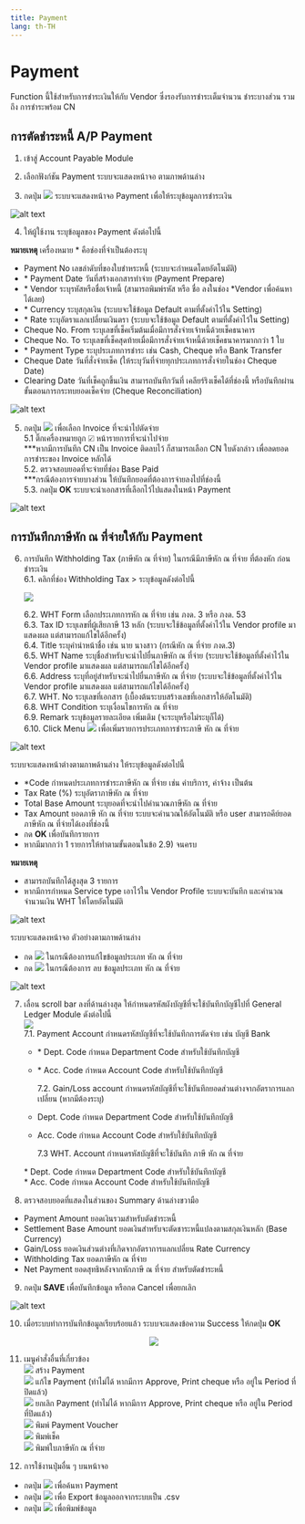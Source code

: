 ```yaml
---
title: Payment
lang: th-TH
---
```


# Payment

Function นี้ใช้สำหรับการชำระเงินให้กับ Vendor ซึ่งรองรับการชำระเต็มจำนวน ชำระบางส่วน รวมถึง การชำระพร้อม CN

## การตัดชำระหนี้ A/P Payment

1. เข้าสู่ Account Payable Module

2. เลือกฟังก์ชัน Payment ระบบจะแสดงหน้าจอ ตามภาพด้านล่าง

3. กดปุ่ม <img src="../add_icon.png" style="display: inline-block;" /> ระบบจะแสดงหน้าจอ Payment เพื่อให้ระบุข้อมูลการชำระเงิน

![alt text](image-21.png)

4. ให้ผู้ใช้งาน ระบุข้อมูลของ Payment ดังต่อไปนี้

**หมายเหตุ** เครื่องหมาย <span class="asterisk">\*</span> คือช่องที่จำเป็นต้องระบุ

- Payment No เลขลำดับที่ของใบชำหระหนี้ (ระบบจะกำหนดโดยอัตโนมัติ)
- <span class="asterisk">\*</span> Payment Date วันที่สร้างเอกสารทำจ่าย (Payment Prepare)
- <span class="asterisk">\*</span> Vendor ระบุรหัสหรือชื่อเจ้าหนี้ (สามารถพิมพ์รหัส หรือ ชื่อ ลงในช่อง \*Vendor เพื่อค้นหาได้เลย)
- <span class="asterisk">\*</span> Currency ระบุสกุลเงิน (ระบบจะใช้ข้อมูล Default ตามที่ตั้งค่าไว้ใน Setting)
- <span class="asterisk">\*</span> Rate ระบุอัตราแลกเปลี่ยนเงินตรา (ระบบจะใช้ข้อมูล Default ตามที่ตั้งค่าไว้ใน Setting)
- Cheque No. From ระบุเลขที่เช็คเริ่มต้นเมื่อมีการสั่งจ่ายเจ้าหนี้ด้วยเช็คธนาคาร
- Cheque No. To ระบุเลขที่เช็คสุดท้ายเมื่อมีการสั่งจ่ายเจ้าหนี้ด้วยเช็คธนาคารมากกว่า 1 ใบ
- <span class="asterisk">\*</span> Payment Type ระบุประเภทการชำระ เช่น Cash, Cheque หรือ Bank Transfer
- Cheque Date วันที่สั่งจ่ายเช็ค (ให้ระบุวันที่จ่ายทุกประเภทการสั่งจ่ายในช่อง Cheque Date)
- Clearing Date วันที่เช็คถูกขึ้นเงิน สามารถบันทึกวันที่ เคลียร์ริงเช็คได้ที่ช่องนี้ หรือบันทึกผ่านขั้นตอนการกระทบยอดเช็คจ่าย (Cheque Reconciliation)

![alt text](image-22.png)

5. กดปุ่ม <img src="./image-25.png" style="display: inline-block;" /> เพื่อเลือก Invoice ที่จะนำไปตัดจ่าย <br/>
   5.1 ติ๊กเครื่องหมายถูก ☑ หน้ารายการที่จะนำไปจ่าย <br/>
   \*\*\*หากมีการบันทึก CN เป็น Invoice ติดลบไว้ ก็สามารถเลือก CN ใบดังกล่าว เพื่อลดยอดการชำระของ Invoice หลักได้ <br/>
   5.2. ตรวจสอบยอดที่จะจ่ายที่ช่อง Base Paid <br/>
   \*\*\*กรณีต้องการจ่ายบางส่วน ให้บันทึกยอดที่ต้องการจ่ายลงไปที่ช่องนี้ <br/>
   5.3. กดปุ่ม **<span class="btn">OK</span>** ระบบจะนำเอกสารที่เลือกไว้ไปแสดงในหน้า Payment <br/>

![alt text](image-23.png)

## การบันทึกภาษีหัก ณ ที่จ่ายให้กับ Payment

6. การบันทึก Withholding Tax (ภาษีหัก ณ ที่จ่าย) ในกรณีมีภาษีหัก ณ ที่จ่าย ที่ต้องหัก ก่อนชำระเงิน <br/>
   6.1. คลิกที่ช่อง Withholding Tax > ระบุข้อมูลดังต่อไปนี้ <br/>

   <img src="./image-24.png" style="display: inline-block;" />

   6.2. WHT Form เลือกประเภทการหัก ณ ที่จ่าย เช่น ภงด. 3 หรือ ภงด. 53 <br/>
   6.3. Tax ID ระบุเลขที่ผู้เสียภาษี 13 หลัก (ระบบจะใช้ข้อมูลที่ตั้งค่าไว้ใน Vendor profile มาแสดงผล แต่สามารถแก้ไขได้อีกครั้ง) <br/>
   6.4. Title ระบุคำนำหน้าชื่อ เช่น นาย นางสาว (กรณีหัก ณ ที่จ่าย ภงด.3) <br/>
   6.5. WHT Name ระบุชื่อสำหรับจะนำไปยื่นภาษีหัก ณ ที่จ่าย (ระบบจะใช้ข้อมูลที่ตั้งค่าไว้ใน Vendor profile มาแสดงผล แต่สามารถแก้ไขได้อีกครั้ง) <br/>
   6.6. Address ระบุที่อยู่สำหรับจะนำไปยื่นภาษีหัก ณ ที่จ่าย (ระบบจะใช้ข้อมูลที่ตั้งค่าไว้ใน Vendor profile มาแสดงผล แต่สามารถแก้ไขได้อีกครั้ง) <br/>
   6.7. WHT. No ระบุเลขที่เอกสาร (เบื้องต้นระบบสร้างเลขที่เอกสารให้อัตโนมัติ) <br/>
   6.8. WHT Condition ระบุเงื่อนไขการหัก ณ ที่จ่าย <br/>
   6.9. Remark ระบุข้อมูลรายละเอียด เพิ่มเติม (จะระบุหรือไม่ระบุก็ได้) <br/>
   6.10. Click Menu <img src="./image-26.png" style="display: inline-block;" /> เพื่อเพิ่มรายการประเภทการชำระภาษี หัก ณ ที่จ่าย <br/>

![alt text](image-27.png)

ระบบจะแสดงหน้าต่างตามภาพด้านล่าง ให้ระบุข้อมูลดังต่อไปนี้

- <span class="asterisk">\*</span>Code กำหนดประเภทการชำระภาษีหัก ณ ที่จ่าย เช่น ค่าบริการ, ค่าจ้าง เป็นต้น
- Tax Rate (%) ระบุอัตราภาษีหัก ณ ที่จ่าย
- Total Base Amount ระบุยอดที่จะนำไปคำนวณภาษีหัก ณ ที่จ่าย
- Tax Amount ยอดภาษี หัก ณ ที่จ่าย ระบบจะคำนวณให้อัตโนมัติ หรือ user สามารถคีย์ยอดภาษีหัก ณ ที่จ่ายได้เองที่ช่องนี้
- กด **<span class="btn">OK</span>** เพื่อบันทึกรายการ
- หากมีมากกว่า 1 รายการให้ทำตามขั้นตอนในข้อ 2.9) จนครบ

**หมายเหตุ**

- สามารถบันทึกได้สูงสุด 3 รายการ
- หากมีการกำหนด Service type เอาไว้ใน Vendor Profile ระบบจะบันทึก และคำนวณจำนวนเงิน WHT ให้โดยอัตโนมัติ

![alt text](image-28.png)

ระบบจะแสดงหน้าจอ ตัวอย่างตามภาพด้านล่าง

- กด <img src="../edit_icon.svg" style="display: inline-block;" /> ในกรณีต้องการแก้ไขข้อมูลประเภท หัก ณ ที่จ่าย
- กด <img src="../delete_icon.svg" style="display: inline-block;" /> ในกรณีต้องการ ลบ ข้อมูลประเภท หัก ณ ที่จ่าย

![alt text](image-29.png)

7.  เลื่อน scroll bar ลงที่ด้านล่างสุด ให้กำหนดรหัสผังบัญชีที่จะใช้บันทึกบัญชีไปที่ General Ledger Module ดังต่อไปนี้ <br/>
    <img src="./image-30.png" style="display: inline-block;" /><br/>
    7.1. Payment Account กำหนดรหัสบัญชีที่จะใช้บันทึกการตัดจ่าย เช่น บัญชี Bank<br/>

    - <span class="asterisk">\*</span> Dept. Code กำหนด Department Code สำหรับใช้บันทึกบัญชี <br/>
    - <span class="asterisk">\*</span> Acc. Code กำหนด Account Code สำหรับใช้บันทึกบัญชี<br/>

      7.2. Gain/Loss account กำหนดรหัสบัญชีที่จะใช้บันทึกยอดส่วนต่างจากอัตราการแลกเปลี่ยน (หากมีต้องระบุ) <br/>

    - Dept. Code กำหนด Department Code สำหรับใช้บันทึกบัญชี<br/>
    - Acc. Code กำหนด Account Code สำหรับใช้บันทึกบัญชี<br/>

      7.3 WHT. Account กำหนดรหัสบัญชีที่จะใช้บันทึก ภาษี หัก ณ ที่จ่าย <br/>

    <span class="asterisk">\*</span> Dept. Code กำหนด Department Code สำหรับใช้บันทึกบัญชี<br/>
    <span class="asterisk">\*</span> Acc. Code กำหนด Account Code สำหรับใช้บันทึกบัญชี<br/>

8.  ตรวจสอบยอดที่แสดงในส่วนของ Summary ด้านล่างขวามือ

- Payment Amount ยอดเงินรวมสำหรับตัดชำระหนี้
- Settlement Base Amount ยอดเงินสำหรับจะตัดชาระหนี้แปลงตามสกุลเงินหลัก (Base Currency)
- Gain/Loss ยอดเงินส่วนต่างที่เกิดจากอัตราการแลกเปลี่ยน Rate Currency
- Withholding Tax ยอดภาษีหัก ณ ที่จ่าย
- Net Payment ยอดสุทธิหลังจากหักภาษี ณ ที่จ่าย สำหรับตัดชำระหนี้

9.  กดปุ่ม **<span class="btn">SAVE</span>** เพื่อบันทึกข้อมูล หรือกด Cancel เพื่อยกเลิก

![alt text](image-31.png)

10. เมื่อระบบทำการบันทึกข้อมูลเรียบร้อยแล้ว ระบบจะแสดงข้อความ Success ให้กดปุ่ม **<span class="btn">OK</span>**

<p align="center">
    <img src="./image-32.png"  />
</p>

11. เมนูคำสั่งอื่นที่เกี่ยวข้อง <br/>
    <img src="../add_icon.png" style="display: inline-block;" /> สร้าง Payment <br/>
    <img src="../edit_icon.png" style="display: inline-block;" /> แก้ไข Payment (ทำไม่ได้ หากมีการ Approve, Print cheque หรือ อยู่ใน Period ที่ปิดแล้ว) <br/>
    <img src="../void_icon.png" style="display: inline-block;" /> ยกเลิก Payment (ทำไม่ได้ หากมีการ Approve, Print cheque หรือ อยู่ใน Period ที่ปิดแล้ว) <br/>
    <img src="../print_icon.png" style="display: inline-block;" /> พิมพ์ Payment Voucher <br/>
    <img src="../print_cheque_icon.png" style="display: inline-block;" /> พิมพ์เช็ค <br/>
    <img src="../print_wht_icon.png" style="display: inline-block;" /> พิมพ์ใบภาษีหัก ณ ที่จ่าย <br/>

12. การใช้งานปุ่มอื่น ๆ บนหน้าจอ <br/>

- กดปุ่ม <img src="../search_icon.svg" style="display: inline-block;" /> เพื่อค้นหา Payment <br/>
- กดปุ่ม <img src="../cloud_download_icon.svg" style="display: inline-block;" /> เพื่อ Export ข้อมูลออกจากระบบเป็น .csv <br/>
- กดปุ่ม <img src="../print_icon.svg" style="display: inline-block;" /> เพื่อพิมพ์ข้อมูล <br/>
